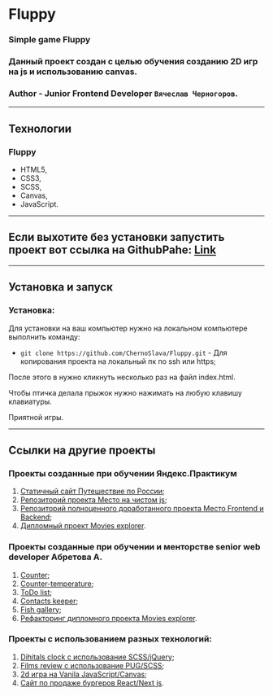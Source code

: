 # Fluppy

### Simple game Fluppy
### Данный проект создан с целью обучения созданию 2D игр на js и использованию canvas. 


### **Author** - Junior Frontend Developer `Вячеслав Черногоров`.

---

## Технологии 

### Fluppy

- HTML5,
- CSS3,
- SCSS,
- Canvas,
- JavaScript.

---

## Если выхотите без установки запустить проект вот ссылка на GithubPahe: [Link](https://chernoslava.github.io/Fluppy/)
---
## Установка и запуск


### Установка:

Для установки на ваш компьютер нужно на локальном компьютере выполнить команду: 

- `git clone https://github.com/ChernoSlava/Fluppy.git` - Для копирования проекта на локальный пк по ssh или https;

После этого в нужно кликнуть несколько раз на файл index.html.

Чтобы птичка делала прыжок нужно нажимать на любую клавишу клавиатуры.

Приятной игры.

---

## Ссылки на другие проекты
### Проекты созданные при обучении Яндекс.Практикум

1) [Статичный сайт Путешествие по России](https://github.com/ChernoSlava/Russian-travel);
2) [Репозиторий проекта Место на чистом js](https://github.com/ChernoSlava/Mesto);
3) [Репозиторий полноценного доработанного проекта Место Frontend и Backend](https://github.com/ChernoSlava/react-mesto-api-full);
4) [Дипломный проект Movies explorer](https://github.com/ChernoSlava/movies-explorer-frontend).


### Проекты созданные при обучении и менторстве senior web developer Абретова А.

1) [Counter](https://github.com/ChernoSlava/counter);
2) [Counter-temperature](https://github.com/ChernoSlava/counter-temperature);
3) [ToDo list](https://github.com/ChernoSlava/ToDo);
4) [Contacts keeper](https://github.com/ChernoSlava/contacts-keeper);
4) [Fish gallery](https://github.com/ChernoSlava/fish-gallery);
5) [Рефакторинг дипломного проекта Movies explorer](https://github.com/ChernoSlava/Movies-exlorer-refactor).

### Проекты с использованием разных технологий:

1) [Dihitals clock с использование SCSS/jQuery](https://github.com/ChernoSlava/Digital-Clock.git);
2) [Films review с использование PUG/SCSS](https://github.com/ChernoSlava/Film-Review);
3) [2d игра на Vanila JavaScript/Canvas](https://github.com/ChernoSlava/Fluppy);
4) [Сайт по продаже бургеров React/Next js](https://github.com/ChernoSlava/Burgers-Next-JS).